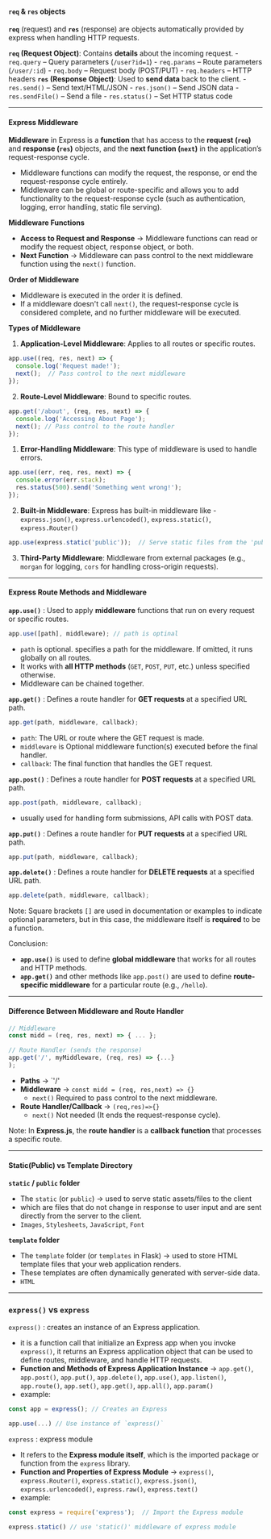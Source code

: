 
#### `req` & `res` objects

**`req`** (request) and **`res`** (response) are objects automatically provided by express when handling HTTP requests.

**`req` (Request Object)**:  Contains **details** about the incoming request.
        - `req.query` – Query parameters (`/user?id=1`)
        - `req.params` – Route parameters (`/user/:id`)
        - `req.body` – Request body (POST/PUT)
        - `req.headers` – HTTP headers
**`res` (Response Object)**: Used to **send data** back to the client.
        - `res.send()` – Send text/HTML/JSON
        - `res.json()` – Send JSON data
        - `res.sendFile()` – Send a file
        - `res.status()` – Set HTTP status code

---
#### Express Middleware

**Middleware** in Express is a **function** that has access to the **request (`req`)** and **response (`res`)** objects, and the **next function (`next`)** in the application’s request-response cycle.

- Middleware functions can modify the request, the response, or end the request-response cycle entirely.
- Middleware can be global or route-specific and allows you to add functionality to the request-response cycle (such as authentication, logging, error handling, static file serving).

**Middleware Functions**
- **Access to Request and Response** ->  Middleware functions can read or modify the request object, response object, or both.
- **Next Function** ->  Middleware can pass control to the next middleware function using the `next()` function.

**Order of Middleware**
- Middleware is executed in the order it is defined.
- If a middleware doesn't call `next()`, the request-response cycle is considered complete, and no further middleware will be executed.

**Types of Middleware**

1. **Application-Level Middleware**: Applies to all routes or specific routes.
```js
app.use((req, res, next) => {
  console.log('Request made!');
  next();  // Pass control to the next middleware
});
```
        
2. **Route-Level Middleware**: Bound to specific routes.    
```js
app.get('/about', (req, res, next) => {
  console.log('Accessing About Page');
  next(); // Pass control to the route handler
});
```
        
1. **Error-Handling Middleware**: This type of middleware is used to handle errors.    
```js
app.use((err, req, res, next) => {
  console.error(err.stack);
  res.status(500).send('Something went wrong!');
});
```
        
2. **Built-in Middleware**: Express has built-in middleware like -`express.json()`, `express.urlencoded()`, `express.static()`, `express.Router()`
```js
app.use(express.static('public'));  // Serve static files from the 'public' folder
```

3. **Third-Party Middleware**: Middleware from external packages (e.g., `morgan` for logging, `cors` for handling cross-origin requests).
---
#### Express Route Methods and Middleware


**`app.use()`** : Used to apply **middleware** functions that run on every request or specific routes.
```js
app.use([path], middleware); // path is optinal
```
- `path` is optional. specifies a path for the middleware. If omitted, it runs globally on all routes.
- It works with **all HTTP methods** (`GET`, `POST`, `PUT`, etc.) unless specified otherwise.
- Middleware can be chained together.

**`app.get()`** :  Defines a route handler for **GET requests** at a specified URL path.
```js
app.get(path, middleware, callback);
```
- `path`: The URL or route where the GET request is made.
- `middleware` is Optional middleware function(s) executed before the final handler.
- `callback`: The final function that handles the GET request.

**`app.post()`** : Defines a route handler for **POST requests** at a specified URL path.
```js
app.post(path, middleware, callback);
```
- usually used for handling form submissions, API calls with POST data.

**`app.put()`** : Defines a route handler for **PUT requests** at a specified URL path.
```js
app.put(path, middleware, callback);
```

**`app.delete()`** : Defines a route handler for **DELETE requests** at a specified URL path.
```js
app.delete(path, middleware, callback);
```

Note: Square brackets `[]` are used in documentation or examples to indicate optional parameters, but in this case, the middleware itself is **required** to be a function.

Conclusion:
- **`app.use()`** is used to define **global middleware** that works for all routes and HTTP methods.
- **`app.get()`** and other methods like `app.post()` are used to define **route-specific middleware** for a particular route (e.g., `/hello`).

---
#### Difference Between Middleware and Route Handler

```js
// Middleware
const midd = (req, res, next) => { ... };
```


```js
// Route Handler (sends the response)
app.get('/', myMiddleware, (req, res) => {...}
);
```
- **Paths** -> `'/'
- **Middleware** -> `const midd = (req, res,next) => {}`
	- `next()` Required to pass control to the next middleware.
- **Route Handler/Callback** -> `(req,res)=>{}`
	- `next()` Not needed (It ends the request-response cycle).

Note: In **Express.js**, the **route handler** is a **callback function** that processes a specific route.

---
#### Static(Public) vs Template Directory

**`static` / `public` folder**
- The `static` (or `public`) ->  used to serve static assets/files to the client
- which are files that do not change in response to user input and are sent directly from the server to the client.
- `Images`, `Stylesheets`, `JavaScript`, `Font`

**`template` folder**
- The `template` folder (or `templates` in Flask) -> used to store HTML template files that your web application renders. 
- These templates are often dynamically generated with server-side data.
- `HTML`

---

### `express()` vs `express`


`express()` : creates an instance of an Express application.
- it is a function call that  initialize an Express app  when you invoke `express()`, it returns an Express application object that can be used to define routes, middleware, and handle HTTP requests.
- **Function and Methods of Express Application Instance** -> `app.get()`, `app.post()`, `app.put()`, `app.delete()`, `app.use()`, `app.listen()`, `app.route()`, `app.set()`, `app.get()`, `app.all()`, `app.param()`
- example:
```js
const app = express(); // Creates an Express 

app.use(...) // Use instance of `express()`
```

`express` : express module
- It refers to the **Express module itself**, which is the imported package or function from the `express` library.
- **Function and Properties of Express Module** -> `express()`, `express.Router()`, `express.static()`, `express.json()`, `express.urlencoded()`, `express.raw()`, `express.text()`
- example:
```js
const express = require('express');  // Import the Express module

express.static() // use 'static()' middleware of express module
```
